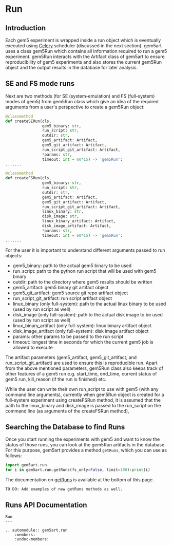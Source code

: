 # Run

## Introduction
Each gem5 experiment is wrapped inside a run object which is eventually executed using [Celery](http://www.celeryproject.org/) scheduler (discussed in the next section). gem5art uses a class gem5Run which contains all information required to run a gem5 experiment. gem5Run interacts with the Artifact class of gem5art to ensure reproducibility of gem5 experiments and also stores the current gem5Run object and the output results in the database for later analysis.

## SE and FS mode runs

Next are two methods (for SE (system-emulation) and FS (full-system) modes of gem5) from gem5Run class which give an idea of the required arguments from a user's perspective to create a gem5Run object:

```python
@classmethod
def createSERun(cls,
                gem5_binary: str,
                run_script: str,
                outdir: str,
                gem5_artifact: Artifact,
                gem5_git_artifact: Artifact,
                run_script_git_artifact: Artifact,
                *params: str,
                timeout: int = 60*15) -> 'gem5Run':
.......

@classmethod
def createFSRun(cls,
                gem5_binary: str,
                run_script: str,
                outdir: str,
                gem5_artifact: Artifact,
                gem5_git_artifact: Artifact,
                run_script_git_artifact: Artifact,
                linux_binary: str,
                disk_image: str,
                linux_binary_artifact: Artifact,
                disk_image_artifact: Artifact,
                *params: str,
                timeout: int = 60*15) -> 'gem5Run':
.......
```

For the user it is important to understand different arguments passed to run objects:

- gem5_binary: path to the actual gem5 binary to be used
- run_script: path to the python run script that will be used with gem5 binary
- outdir: path to the directory where gem5 results should be written
- gem5_artifact: gem5 binary git artifact object
- gem5_git_artifact: gem5 source git repo artifact object
- run_script_git_artifact: run script artifact object
- linux_binary (only full-system): path to the actual linux binary to be used (used by run script as well)
- disk_image (only full-system): path to the actual disk image to be used (used by run script as well)
- linux_binary_artifact (only full-system): linux binary artifact object
- disk_image_artifact (only full-system): disk image artifact object
- params: other params to be passed to the run script
- timeout: longest time in seconds for which the current gem5 job is allowed to execute

The artifact parameters (gem5_artifact, gem5_git_artifact, and run_script_git_artifact) are used to ensure this is reproducible run.
Apart from the above mentioned parameters, gem5Run class also keeps track of other features of a gem5 run e.g. start_time, end_time,
current status of gem5 run, kill_reason (if the run is finished) etc.

While the user can write their own run_script to use with gem5 (with any command line arguments), currently when gem5Run object is created for a full-system experiment using createFSRun method, it is assumed that the path to the linux_binary and disk_image is passed to the run_script on the command line (as arguments of the createFSRun method),

## Searching the Database to find Runs

Once you start running the experiments with gem5 and want to know the status of those runs, you can look at the gem5Run artifacts in the database.
For this purpose, gem5art provides a method `getRuns`, which you can use as follows:

```python
import gem5art.run
for i in gem5art.run.getRuns(fs_only=False, limit=100):print(i)
```

The documentation on [getRuns](run.html#gem5art.run.getRuns) is available at the bottom of this page.

```
TO DO: Add examples of new getRuns methods as well.
```

## Runs API Documentation
```eval_rst
Run
---

.. automodule:: gem5art.run
    :members:
    :undoc-members:
```

